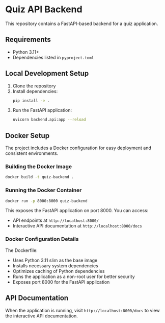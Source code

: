 # Quiz API Backend

This repository contains a FastAPI-based backend for a quiz application.

## Requirements

- Python 3.11+
- Dependencies listed in `pyproject.toml`

## Local Development Setup

1. Clone the repository
2. Install dependencies:
   ```bash
   pip install -e .
   ```
3. Run the FastAPI application:
   ```bash
   uvicorn backend.api:app --reload
   ```

## Docker Setup

The project includes a Docker configuration for easy deployment and consistent environments.

### Building the Docker Image

```bash
docker build -t quiz-backend .
```

### Running the Docker Container

```bash
docker run -p 8000:8000 quiz-backend
```

This exposes the FastAPI application on port 8000. You can access:
- API endpoints at `http://localhost:8000/`
- Interactive API documentation at `http://localhost:8000/docs`

### Docker Configuration Details

The Dockerfile:
- Uses Python 3.11 slim as the base image
- Installs necessary system dependencies
- Optimizes caching of Python dependencies
- Runs the application as a non-root user for better security
- Exposes port 8000 for the FastAPI application

## API Documentation

When the application is running, visit `http://localhost:8000/docs` to view the interactive API documentation.

